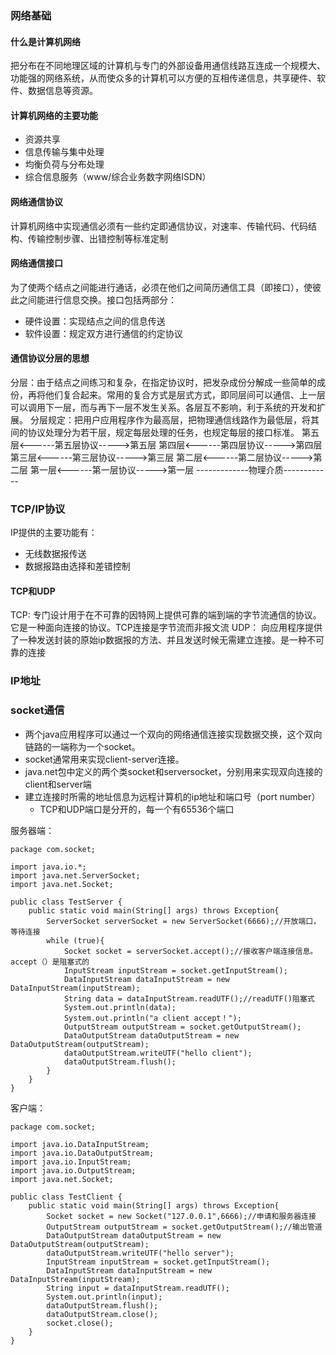 ### 网络基础 ###
#### 什么是计算机网络 ####
把分布在不同地理区域的计算机与专门的外部设备用通信线路互连成一个规模大、功能强的网络系统，从而使众多的计算机可以方便的互相传递信息，共享硬件、软件、数据信息等资源。  
 
#### 计算机网络的主要功能 ####
- 资源共享
- 信息传输与集中处理
- 均衡负荷与分布处理
- 综合信息服务（www/综合业务数字网络ISDN）
#### 网络通信协议 ####
计算机网络中实现通信必须有一些约定即通信协议，对速率、传输代码、代码结构、传输控制步骤、出错控制等标准定制
#### 网络通信接口 ####
为了使两个结点之间能进行通话，必须在他们之间简历通信工具（即接口），使彼此之间能进行信息交换。接口包括两部分：
- 硬件设置：实现结点之间的信息传送
- 软件设置：规定双方进行通信的约定协议	 

#### 通信协议分层的思想 ####
分层：由于结点之间练习和复杂，在指定协议时，把发杂成份分解成一些简单的成份，再将他们复合起来。常用的复合方式是层式方式，即同层间可以通信、上一层可以调用下一层，而与再下一层不发生关系。各层互不影响，利于系统的开发和扩展。
分层规定：把用户应用程序作为最高层，把物理通信线路作为最低层，将其间的协议处理分为若干层，规定每层处理的任务，也规定每层的接口标准。
第五层<------第五层协议----->第五层
第四层<------第四层协议----->第四层
第三层<------第三层协议----->第三层
第二层<------第二层协议----->第二层
第一层<------第一层协议----->第一层
-------------物理介质------------

### TCP/IP协议 ###
IP提供的主要功能有：
- 无线数据报传送
- 数据报路由选择和差错控制
#### TCP和UDP ####
TCP:
专门设计用于在不可靠的因特网上提供可靠的端到端的字节流通信的协议。它是一种面向连接的协议。TCP连接是字节流而非报文流
UDP：
向应用程序提供了一种发送封装的原始ip数据报的方法、并且发送时候无需建立连接。是一种不可靠的连接
### IP地址 ###
### socket通信 ###
- 两个java应用程序可以通过一个双向的网络通信连接实现数据交换，这个双向链路的一端称为一个socket。
- socket通常用来实现client-server连接。
- java.net包中定义的两个类socket和serversocket，分别用来实现双向连接的client和server端
- 建立连接时所需的地址信息为远程计算机的ip地址和端口号（port number）
	- TCP和UDP端口是分开的，每一个有65536个端口

服务器端：
````
package com.socket;

import java.io.*;
import java.net.ServerSocket;
import java.net.Socket;

public class TestServer {
    public static void main(String[] args) throws Exception{
        ServerSocket serverSocket = new ServerSocket(6666);//开放端口，等待连接
        while (true){
            Socket socket = serverSocket.accept();//接收客户端连接信息。accept（）是阻塞式的
            InputStream inputStream = socket.getInputStream();
            DataInputStream dataInputStream = new DataInputStream(inputStream);
            String data = dataInputStream.readUTF();//readUTF()阻塞式
            System.out.println(data);
            System.out.println("a client accept！");
            OutputStream outputStream = socket.getOutputStream();
            DataOutputStream dataOutputStream = new DataOutputStream(outputStream);
            dataOutputStream.writeUTF("hello client");
            dataOutputStream.flush();
        }
    }
}

````
客户端：
````
package com.socket;

import java.io.DataInputStream;
import java.io.DataOutputStream;
import java.io.InputStream;
import java.io.OutputStream;
import java.net.Socket;

public class TestClient {
    public static void main(String[] args) throws Exception{
        Socket socket = new Socket("127.0.0.1",6666);//申请和服务器连接
        OutputStream outputStream = socket.getOutputStream();//输出管道
        DataOutputStream dataOutputStream = new DataOutputStream(outputStream);
        dataOutputStream.writeUTF("hello server");
        InputStream inputStream = socket.getInputStream();
        DataInputStream dataInputStream = new DataInputStream(inputStream);
        String input = dataInputStream.readUTF();
        System.out.println(input);
        dataOutputStream.flush();
        dataOutputStream.close();
        socket.close();
    }
}

````